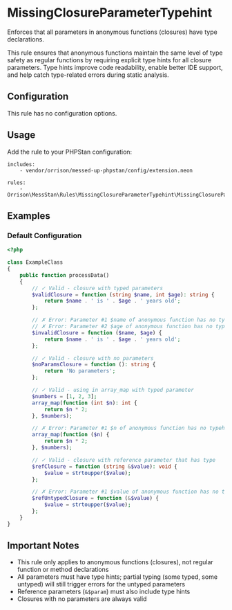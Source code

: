 # MissingClosureParameterTypehint

Enforces that all parameters in anonymous functions (closures) have type declarations.

This rule ensures that anonymous functions maintain the same level of type safety as regular functions by requiring explicit type hints for all closure parameters. Type hints improve code readability, enable better IDE support, and help catch type-related errors during static analysis.

## Configuration

This rule has no configuration options.

## Usage

Add the rule to your PHPStan configuration:

```neon
includes:
    - vendor/orrison/messed-up-phpstan/config/extension.neon

rules:
    - Orrison\MessStan\Rules\MissingClosureParameterTypehint\MissingClosureParameterTypehintRule
```

## Examples

### Default Configuration

```php
<?php

class ExampleClass
{
    public function processData()
    {
        // ✓ Valid - closure with typed parameters
        $validClosure = function (string $name, int $age): string {
            return $name . ' is ' . $age . ' years old';
        };

        // ✗ Error: Parameter #1 $name of anonymous function has no typehint.
        // ✗ Error: Parameter #2 $age of anonymous function has no typehint.
        $invalidClosure = function ($name, $age) {
            return $name . ' is ' . $age . ' years old';
        };

        // ✓ Valid - closure with no parameters
        $noParamsClosure = function (): string {
            return 'No parameters';
        };

        // ✓ Valid - using in array_map with typed parameter
        $numbers = [1, 2, 3];
        array_map(function (int $n): int {
            return $n * 2;
        }, $numbers);

        // ✗ Error: Parameter #1 $n of anonymous function has no typehint.
        array_map(function ($n) {
            return $n * 2;
        }, $numbers);

        // ✓ Valid - closure with reference parameter that has type
        $refClosure = function (string &$value): void {
            $value = strtoupper($value);
        };

        // ✗ Error: Parameter #1 $value of anonymous function has no typehint.
        $refUntypedClosure = function (&$value) {
            $value = strtoupper($value);
        };
    }
}
```

## Important Notes

- This rule only applies to anonymous functions (closures), not regular function or method declarations
- All parameters must have type hints; partial typing (some typed, some untyped) will still trigger errors for the untyped parameters
- Reference parameters (`&$param`) must also include type hints
- Closures with no parameters are always valid

